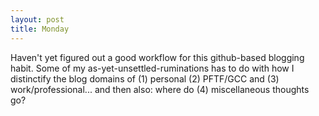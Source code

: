 ```yaml
---
layout: post
title: Monday
---
```


Haven't yet figured out a good workflow for this github-based blogging
habit.  Some of my as-yet-unsettled-ruminations has to do with how I
distinctify the blog domains of (1) personal (2) PFTF/GCC and (3)
work/professional... and then also: where do (4) miscellaneous
thoughts go?